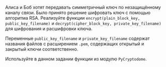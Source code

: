 Алиса и Боб хотят передавать симметричный ключ по незащищённому каналу связи. Было принято решение шифровать ключ с помощью алгоритма RSA. Реализуйте функции `encrypt(plain_block_key, public_key_filename)` и `decrypt(cipher_block_key, private_key_filename)` для шифрования и расшифровки ключа. 

Переменные `public_key_filename` и `private_key_filename` содержат названия файлов с расширением `.pem`, содержащих открытый и закрытый ключи соответственно.

Используйте в данном задании функции из модулю `PyСryptodome`.
